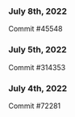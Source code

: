 ### July 8th, 2022

Commit #45548

### July 5th, 2022

Commit #314353


### July 4th, 2022

Commit #72281
